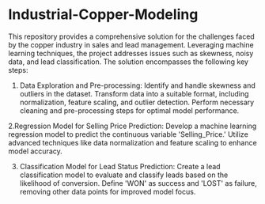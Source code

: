 # Industrial-Copper-Modeling
This repository provides a comprehensive solution for the challenges faced by the copper industry in sales and lead management. Leveraging machine learning techniques, the project addresses issues such as skewness, noisy data, and lead classification. The solution encompasses the following key steps:

1. Data Exploration and Pre-processing:
Identify and handle skewness and outliers in the dataset.
Transform data into a suitable format, including normalization, feature scaling, and outlier detection.
Perform necessary cleaning and pre-processing steps for optimal model performance.

2.Regression Model for Selling Price Prediction:
Develop a machine learning regression model to predict the continuous variable 'Selling_Price.'
Utilize advanced techniques like data normalization and feature scaling to enhance model accuracy.

3. Classification Model for Lead Status Prediction:
Create a lead classification model to evaluate and classify leads based on the likelihood of conversion.
Define 'WON' as success and 'LOST' as failure, removing other data points for improved model focus.
